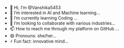 - 👋 Hi, I’m @Vanshika5453
- 👀 I’m interested in AI and Machine learning...
- 🌱 I’m currently learning Coding ...
- 💞️ I’m looking to collaborate with various industries...
- 📫 How to reach me through my platform on GitHub ...
- 😄 Pronouns: she/her...
- ⚡ Fun fact: innovative mind...

<!---
Vanshika5453/Vanshika5453 is a ✨ special ✨ repository because its `README.md` (this file) appears on your GitHub profile.
You can click the Preview link to take a look at your changes.
--->
